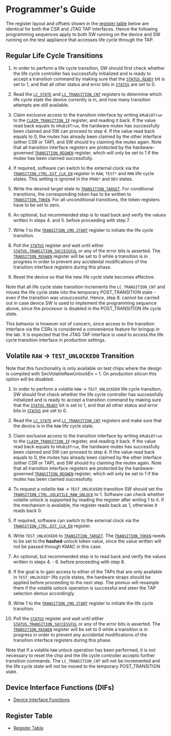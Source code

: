 # Programmer's Guide

The register layout and offsets shown in the [register table](../data/lc_ctrl_v1.hjson#registers) below are identical for both the CSR and JTAG TAP interfaces.
Hence the following programming sequences apply to both SW running on the device and SW running on the test appliance that accesses life cycle through the TAP.

## Regular Life Cycle Transitions

1. In order to perform a life cycle transition, SW should first check whether the life cycle controller has successfully initialized and is ready to accept a transition command by making sure that the [`STATUS.READY`](../data/lc_ctrl_v1.hjson#status) bit is set to 1, and that all other status and error bits in [`STATUS`](../data/lc_ctrl_v1.hjson#status) are set to 0.

2. Read the [`LC_STATE`](../data/lc_ctrl_v1.hjson#lc_state) and [`LC_TRANSITION_CNT`](../data/lc_ctrl_v1.hjson#lc_transition_cnt) registers to determine which life cycle state the device currently is in, and how many transition attempts are still available.

3. Claim exclusive access to the transition interface by writing `kMuBi8True` to the [`CLAIM_TRANSITION_IF`](../data/lc_ctrl_v1.hjson#claim_transition_if) register, and reading it back. If the value read back equals to `kMuBi8True`, the hardware mutex has successfully been claimed and SW can proceed to step 4. If the value read back equals to 0, the mutex has already been claimed by the other interface (either CSR or TAP), and SW should try claiming the mutex again.
Note that all transition interface registers are protected by the hardware-governed [`TRANSITION_REGWEN`](../data/lc_ctrl_v1.hjson#transition_regwen) register, which will only be set to 1 if the mutex has been claimed successfully.

4. If required, software can switch to the external clock via the [`TRANSITION_CTRL.EXT_CLK_EN`](../data/lc_ctrl_v1.hjson#otp_vendor_test_ctrl#ext_clk_en) register in `RAW`, `TEST*` and `RMA` life cycle states.
   This setting is ignored in the `PROD*` and `DEV` states.

5. Write the desired target state to [`TRANSITION_TARGET`](../data/lc_ctrl_v1.hjson#transition_target). For conditional transitions, the corresponding token has to be written to [`TRANSITION_TOKEN`](../data/lc_ctrl_v1.hjson#transition_token). For all unconditional transitions, the token registers have to be set to zero.

6. An optional, but recommended step is to read back and verify the values written in steps 4. and 5. before proceeding with step 7.

7. Write 1 to the [`TRANSITION_CMD.START`](../data/lc_ctrl_v1.hjson#transition_cmd) register to initiate the life cycle transition.

8. Poll the [`STATUS`](../data/lc_ctrl_v1.hjson#status) register and wait until either [`STATUS.TRANSITION_SUCCESSFUL`](../data/lc_ctrl_v1.hjson#status) or any of the error bits is asserted.
The [`TRANSITION_REGWEN`](../data/lc_ctrl_v1.hjson#transition_regwen) register will be set to 0 while a transition is in progress in order to prevent any accidental modifications of the transition interface registers during this phase.

9. Reset the device so that the new life cycle state becomes effective.

Note that all life cycle state transition increments the `LC_TRANSITION_CNT` and moves the life cycle state into the temporary POST_TRANSITION state - even if the transition was unsuccessful.
Hence, step 8. cannot be carried out in case device SW is used to implement the programming sequence above, since the processor is disabled in the POST_TRANSITION life cycle state.

This behavior is however not of concern, since access to the transition interface via the CSRs is considered a convenience feature for bringup in the lab.
It is expected that the JTAG TAP interface is used to access the life cycle transition interface in production settings.

## Volatile `RAW` -> `TEST_UNLOCKED0` Transition

Note that this functionality is only available on test chips where the design is compiled with SecVolatileRawUnlockEn = 1.
On production silicon this option will be disabled.

1. In order to perform a volatile `RAW` -> `TEST_UNLOCKED0` life cycle transition, SW should first check whether the life cycle controller has successfully initialized and is ready to accept a transition command by making sure that the [`STATUS.READY`](../data/lc_ctrl_v1.hjson#status) bit is set to 1, and that all other status and error bits in [`STATUS`](../data/lc_ctrl_v1.hjson#status) are set to 0.

2. Read the [`LC_STATE`](../data/lc_ctrl_v1.hjson#lc_state) and [`LC_TRANSITION_CNT`](../data/lc_ctrl_v1.hjson#lc_transition_cnt) registers and make sure that the device is in the `RAW` life cycle state.

3. Claim exclusive access to the transition interface by writing `kMuBi8True` to the [`CLAIM_TRANSITION_IF`](../data/lc_ctrl_v1.hjson#claim_transition_if) register, and reading it back.
   If the value read back equals to `kMuBi8True`, the hardware mutex has successfully been claimed and SW can proceed to step 4. If the value read back equals to 0, the mutex has already been claimed by the other interface (either CSR or TAP), and SW should try claiming the mutex again.
   Note that all transition interface registers are protected by the hardware-governed [`TRANSITION_REGWEN`](../data/lc_ctrl_v1.hjson#transition_regwen) register, which will only be set to 1 if the mutex has been claimed successfully.

4. To request a volatile `RAW` -> `TEST_UNLOCKED0` transition SW should set the [`TRANSITION_CTRL.VOLATILE_RAW_UNLOCK`](../data/lc_ctrl_v1.hjson#otp_vendor_test_ctrl#volatile_raw_unlock) to 1.
   Software can check whether volatile unlock is supported by reading the register after writing 1 to it.
   If the mechanism is available, the register reads back as 1, otherwise it reads back 0.

5. If required, software can switch to the external clock via the [`TRANSITION_CTRL.EXT_CLK_EN`](../data/lc_ctrl_v1.hjson#otp_vendor_test_ctrl#ext_clk_en) register.

6. Write `TEST_UNLOCKED0` to [`TRANSITION_TARGET`](../data/lc_ctrl_v1.hjson#transition_target).
   The [`TRANSITION_TOKEN`](../data/lc_ctrl_v1.hjson#transition_token) needs to be set to the **hashed** unlock token value, since the value written will not be passed through KMAC in this case.

7. An optional, but recommended step is to read back and verify the values written in steps 4. - 6. before proceeding with step 8.

8. If the goal is to gain access to either of the TAPs that are only available in `TEST_UNLOCKED*` life cycle states, the hardware straps should be applied before proceeding to the next step.
   The pinmux will resample them if the volatile unlock operation is successful and steer the TAP selection demux accordingly.

9. Write 1 to the [`TRANSITION_CMD.START`](../data/lc_ctrl_v1.hjson#transition_cmd) register to initiate the life cycle transition.

10. Poll the [`STATUS`](../data/lc_ctrl_v1.hjson#status) register and wait until either [`STATUS.TRANSITION_SUCCESSFUL`](../data/lc_ctrl_v1.hjson#status) or any of the error bits is asserted.
   The [`TRANSITION_REGWEN`](../data/lc_ctrl_v1.hjson#transition_regwen) register will be set to 0 while a transition is in progress in order to prevent any accidental modifications of the transition interface registers during this phase.

Note that if a volatile `RAW` unlock operation has been performed, it is not necessary to reset the chip and the life cycle controller accepts further transition commands.
The `LC_TRANSITION_CNT`  will not be incremented and the life cycle state will not be moved to the temporary POST_TRANSITION state.

## Device Interface Functions (DIFs)

- [Device Interface Functions](../../../../sw/ip/lc_ctrl/dif/dif_lc_ctrl.h)

## Register Table

* [Register Table](../data/lc_ctrl_v1.hjson#registers)
